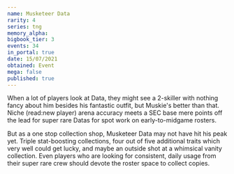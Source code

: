 ```yaml
---
name: Musketeer Data
rarity: 4
series: tng
memory_alpha:
bigbook_tier: 3
events: 34
in_portal: true
date: 15/07/2021
obtained: Event
mega: false
published: true
---
```


When a lot of players look at Data, they might see a 2-skiller with nothing fancy about him besides his fantastic outfit, but Muskie's better than that. Niche (read:new player) arena accuracy meets a SEC base mere points off the lead for super rare Datas for spot work on early-to-midgame rosters.

But as a one stop collection shop, Musketeer Data may not have hit his peak yet. Triple stat-boosting collections, four out of five additional traits which very well could get lucky, and maybe an outside shot at a whimsical vanity collection. Even players who are looking for consistent, daily usage from their super rare crew should devote the roster space to collect copies.
